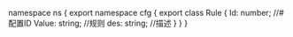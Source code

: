 namespace ns {
	export namespace cfg {
		export class Rule {
			Id: number;		//#配置ID
			Value: string;		//规则
			des: string;		//描述
		}
	}
}